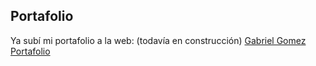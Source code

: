 ## Portafolio

Ya subí mi portafolio a la web: (todavía en construcción)
[Gabriel Gomez Portafolio](https://gabrielgomezgg.netlify.app/) 
